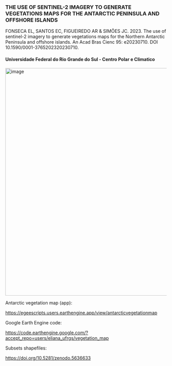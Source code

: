 ### THE USE OF SENTINEL-2 IMAGERY TO GENERATE VEGETATIONS MAPS FOR THE ANTARCTIC PENINSULA AND OFFSHORE ISLANDS

FONSECA EL, SANTOS EC, FIGUEIREDO AR & SIMÕES JC. 2023. The use
of sentinel-2 imagery to generate vegetations maps for the Northern
Antarctic Peninsula and offshore islands. An Acad Bras Cienc 95:
e20230710. DOI 10.1590/0001-3765202320230710.


#### Universidade Federal do Rio Grande do Sul - Centro Polar e Climatico
<img width="709" alt="image" src="https://github.com/elianafonseca/antarctic_vegetation_map/assets/85770141/868114db-d33e-440f-ae99-67d82768cf90">


Antarctic vegetation map (app):

https://egeescripts.users.earthengine.app/view/antarcticvegetationmap

Google Earth Engine code:

https://code.earthengine.google.com/?accept_repo=users/eliana_ufrgs/vegetation_map

Subsets shapefiles:

https://doi.org/10.5281/zenodo.5636633
